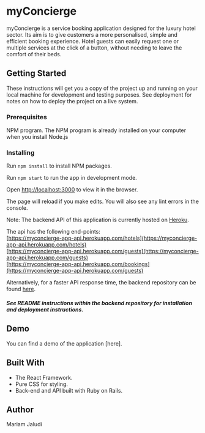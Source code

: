 
# myConcierge
myConcierge is a service booking application designed for the luxury hotel sector.  Its aim is to give customers a more personalised, simple and efficient booking experience. Hotel guests can easily request one or multiple services at the click of a button, without needing to leave the comfort of their beds.

## Getting Started
These instructions will get you a copy of the project up and running on your local machine for development and testing purposes. See deployment for notes on how to deploy the project on a live system.

### Prerequisites
NPM program. The NPM program is already installed on your computer when you install Node.js

### Installing

Run `npm install` to install NPM packages.<br>

Run `npm start` to run the app in development mode. <br>

Open [http://localhost:3000](http://localhost:3000) to view it in the browser.

The page will reload if you make edits. You will also see any lint errors in the console.

Note: The backend API of this application is currently hosted on [Heroku](https://myconcierge-app-api.herokuapp.com/).

The api has the following end-points: <br>
[https://myconcierge-app-api.herokuapp.com/hotels](https://myconcierge-app-api.herokuapp.com/hotels) <br>
[https://myconcierge-app-api.herokuapp.com/guests](https://myconcierge-app-api.herokuapp.com/guests) <br>
[https://myconcierge-app-api.herokuapp.com/bookings](https://myconcierge-app-api.herokuapp.com/guests) <br>

Alternatively, for a faster API response time, the backend repository can be found [here](https://github.com/Mariamjaludi/myConcierge-backend).

##### *See README instructions within the backend repository for installation and deployment instructions.*

## Demo

You can find a demo of the application [here].

## Built With

* The React Framework.
* Pure CSS for styling.
* Back-end and API built with Ruby on Rails.

## Author

Mariam Jaludi
